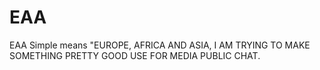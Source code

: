 # EAA
EAA Simple means "EUROPE, AFRICA AND ASIA, I AM TRYING TO MAKE SOMETHING PRETTY GOOD USE FOR MEDIA PUBLIC CHAT.
